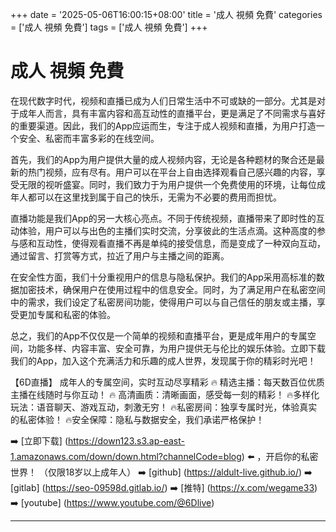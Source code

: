 +++
date = '2025-05-06T16:00:15+08:00'
title = '成人 視頻 免費'
categories = ['成人 視頻 免費']
tags = ['成人 視頻 免費']
+++

# 成人 視頻 免費

在现代数字时代，视频和直播已成为人们日常生活中不可或缺的一部分。尤其是对于成年人而言，具有丰富内容和高互动性的直播平台，更是满足了不同需求与喜好的重要渠道。因此，我们的App应运而生，专注于成人视频和直播，为用户打造一个安全、私密而丰富多彩的在线空间。

首先，我们的App为用户提供大量的成人视频内容，无论是各种题材的聚合还是最新的热门视频，应有尽有。用户可以在平台上自由选择观看自己感兴趣的内容，享受无限的视听盛宴。同时，我们致力于为用户提供一个免费使用的环境，让每位成年人都可以在这里找到属于自己的快乐，无需为不必要的费用而担忧。

直播功能是我们App的另一大核心亮点。不同于传统视频，直播带来了即时性的互动体验，用户可以与出色的主播们实时交流，分享彼此的生活点滴。这种高度的参与感和互动性，使得观看直播不再是单纯的接受信息，而是变成了一种双向互动，通过留言、打赏等方式，拉近了用户与主播之间的距离。

在安全性方面，我们十分重视用户的信息与隐私保护。我们的App采用高标准的数据加密技术，确保用户在使用过程中的信息安全。同时，为了满足用户在私密空间中的需求，我们设定了私密房间功能，使得用户可以与自己信任的朋友或主播，享受更加专属和私密的体验。

总之，我们的App不仅仅是一个简单的视频和直播平台，更是成年用户的专属空间，功能多样、内容丰富、安全可靠，为用户提供无与伦比的娱乐体验。立即下载我们的App，加入这个充满活力和乐趣的成人世界，发现属于你的精彩时光吧！

【6D直播】
成年人的专属空间，实时互动尽享精彩
🔥 精选主播：每天数百位优质主播在线随时与你互动！
🔥 高清画质：清晰画面，感受每一刻的精彩！
🔥多样化玩法：语音聊天、游戏互动，刺激无穷！
🔥私密房间：独享专属时光，体验真实的私密体验！
🔥安全保障：隐私与数据安全，我们承诺严格保护！

➡️ [立即下载] (https://down123.s3.ap-east-1.amazonaws.com/down/down.html?channelCode=blog) ⬅️ ，开启你的私密世界！
（仅限18岁以上成年人）
➡️ [github] (https://aldult-live.github.io/)
➡️ [gitlab] (https://seo-09598d.gitlab.io/)
➡️ [推特] (https://x.com/wegame33)
➡️ [youtube] (https://www.youtube.com/@6Dlive)

---
